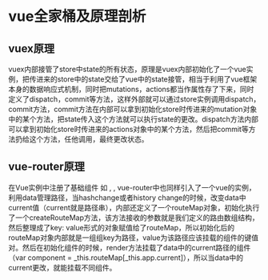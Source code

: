# vue全家桶及原理剖析

## vuex原理

vuex内部接管了store中state的所有状态，原理是vuex内部初始化了一个vue实例，把传进来的store中的state交给了vue中的state接管，相当于利用了vue框架本身的数据响应式机制，同时把mutations，actions都当作属性存了下来，同时定义了dispatch，commit等方法，这样外部就可以通过store实例调用dispatch，commit方法，commit方法在内部可以拿到初始化store时传进来的mutation对象中的某个方法，把state传入这个方法就可以执行state的更改。dispatch方法内部可以拿到初始化store时传进来的actions对象中的某个方法，然后把commit等方法扔给这个方法，任他调用，最终更改状态。

## vue-router原理

在Vue实例中注册了基础组件 如 <router-link>, <router-view>, vue-router中也同样引入了一个vue的实例，利用data管理路径，当hashchange或者history change的时候，改变data中current值（current就是路径串），内部还定义了一个routeMap对象，初始化执行了一个createRouteMap方法，该方法接收的参数就是我们定义的路由数组结构，然后整理成了key: value形式的对象赋值给了routeMap，所以初始化后的routeMap对象内部就是一组组key为路径，value为该路径应该挂载的组件的键值对。然后在初始化<router-view>组件的时候，render方法挂载了data中的current路径的组件（var component = _this.routeMap[_this.app.current]），所以当data中的current更改，<router-view>就能挂载不同组件。